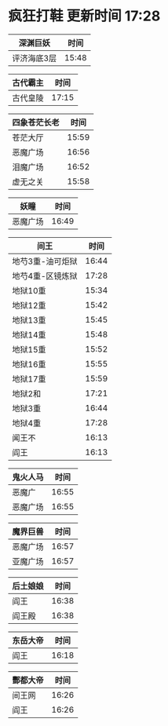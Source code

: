 # 疯狂打鞋 更新时间 17:28

| 深渊巨妖   | 时间    |
|--------|-------|
| 评济海底3层 | 15:48 |

| 古代霸主   | 时间    |
|--------|-------|
| 古代皇陵 | 17:15 |

| 四象苍茫长老   | 时间    |
|--------|-------|
| 苍茫大厅 | 15:59 |
| 恶魔广场 | 16:56 |
| 泪魔广场 | 16:52 |
| 虚无之关 | 15:58 |

| 妖瞳   | 时间    |
|--------|-------|
| 恶魔广场 | 16:49 |

| 间王   | 时间    |
|--------|-------|
| 地芍3重-油可炬狱 | 16:44 |
| 地芍4重-区镜炼狱 | 17:28 |
| 地狱10重 | 15:34 |
| 地狱12重 | 15:42 |
| 地狱13重 | 15:45 |
| 地狱14重 | 15:48 |
| 地狱15重 | 15:52 |
| 地狱16重 | 15:55 |
| 地狱17重 | 15:59 |
| 地狱2和 | 17:21 |
| 地狱3重 | 16:44 |
| 地狱4重 | 17:28 |
| 闻王不 | 16:13 |
| 阎王 | 16:13 |

| 鬼火人马   | 时间    |
|--------|-------|
| 恶魔广 | 16:55 |
| 恶魔广场 | 16:55 |

| 魔界巨兽   | 时间    |
|--------|-------|
| 恶魔广场 | 16:57 |
| 亚魔广场 | 16:57 |

| 后土娘娘   | 时间    |
|--------|-------|
| 阎王 | 16:38 |
| 阎王殿 | 16:38 |

| 东岳大帝   | 时间    |
|--------|-------|
| 阎王 | 16:18 |

| 酆都大帝   | 时间    |
|--------|-------|
| 间王网 | 16:26 |
| 阎王 | 16:26 |